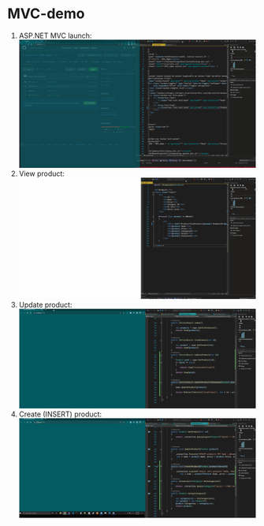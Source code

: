 # MVC-demo

1. ASP.NET MVC launch:
![](https://github.com/Verson-tech/MVC-demo/blob/main/mvc-demo1.gif)
2. View product:
![](https://github.com/Verson-tech/MVC-demo/blob/main/mvc-demo2.gif)
3. Update product:
![](https://github.com/Verson-tech/MVC-demo/blob/main/mvc-demo3.gif)
4. Create (INSERT) product:
![](https://github.com/Verson-tech/MVC-demo/blob/main/mvc-demo-4.gif)

